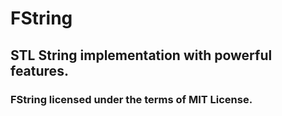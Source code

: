 # FString
## STL String implementation with powerful features.

### FString licensed under the terms of MIT License.
